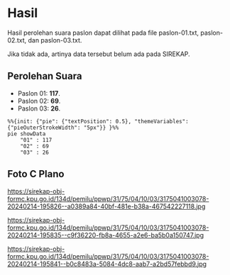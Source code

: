 # Hasil

Hasil perolehan suara paslon dapat dilihat pada file paslon-01.txt, paslon-02.txt, dan paslon-03.txt.

Jika tidak ada, artinya data tersebut belum ada pada SIREKAP.

## Perolehan Suara

 * Paslon 01: **117**.
 * Paslon 02: **69**.
 * Paslon 03: **26**.

```mermaid
%%{init: {"pie": {"textPosition": 0.5}, "themeVariables": {"pieOuterStrokeWidth": "5px"}} }%%
pie showData
    "01" : 117
    "02" : 69
    "03" : 26
```
## Foto C Plano

https://sirekap-obj-formc.kpu.go.id/134d/pemilu/ppwp/31/75/04/10/03/3175041003078-20240214-195826--a0389a84-40bf-481e-b38a-467542227118.jpg

https://sirekap-obj-formc.kpu.go.id/134d/pemilu/ppwp/31/75/04/10/03/3175041003078-20240214-195835--c9f36220-fb8a-4655-a2e6-ba5b0a150747.jpg

https://sirekap-obj-formc.kpu.go.id/134d/pemilu/ppwp/31/75/04/10/03/3175041003078-20240214-195841--b0c8483a-5084-4dc8-aab7-a2bd57febbd9.jpg
